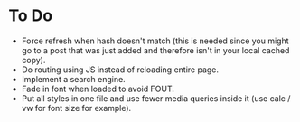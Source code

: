 # To Do

- Force refresh when hash doesn't match (this is needed since you might go to a post that was just added and therefore isn't in your local cached copy).
- Do routing using JS instead of reloading entire page.
- Implement a search engine.
- Fade in font when loaded to avoid FOUT.
- Put all styles in one file and use fewer media queries inside it (use calc / vw for font size for example).
